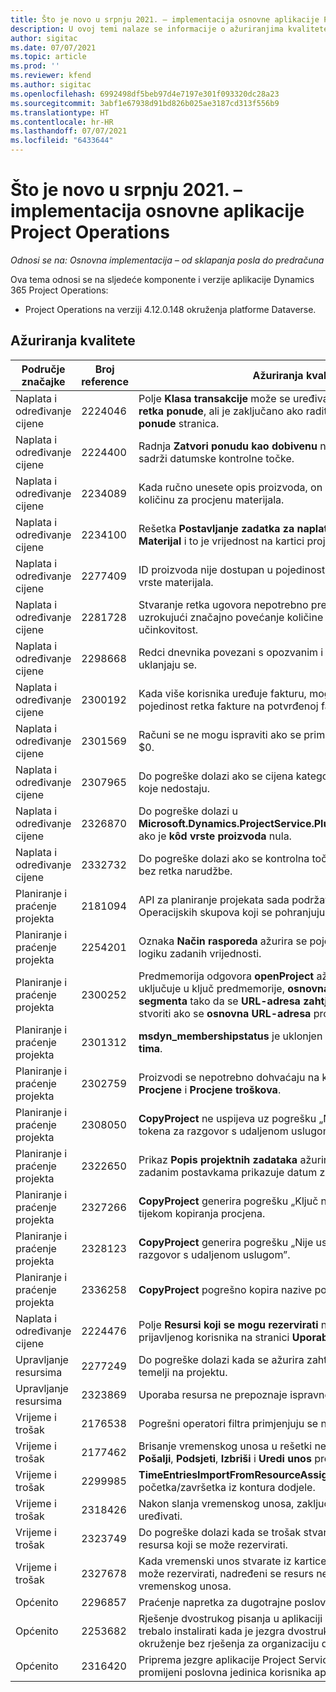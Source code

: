 ```yaml
---
title: Što je novo u srpnju 2021. – implementacija osnovne aplikacije Project Operations
description: U ovoj temi nalaze se informacije o ažuriranjima kvalitete dostupnim u izdanju implementacije osnovne aplikacije Project Operations u srpnju 2021. godine.
author: sigitac
ms.date: 07/07/2021
ms.topic: article
ms.prod: ''
ms.reviewer: kfend
ms.author: sigitac
ms.openlocfilehash: 6992498df5beb97d4e7197e301f093320dc28a23
ms.sourcegitcommit: 3abf1e67938d91bd826b025ae3187cd313f556b9
ms.translationtype: HT
ms.contentlocale: hr-HR
ms.lasthandoff: 07/07/2021
ms.locfileid: "6433644"
---
```

# <a name="whats-new-july-2021---project-operations-lite-deployment"></a>Što je novo u srpnju 2021. – implementacija osnovne aplikacije Project Operations

_Odnosi se na: Osnovna implementacija – od sklapanja posla do predračuna_

Ova tema odnosi se na sljedeće komponente i verzije aplikacije Dynamics 365 Project Operations:

  - Project Operations na verziji 4.12.0.148 okruženja platforme Dataverse.

## <a name="quality-updates"></a>Ažuriranja kvalitete
| **Područje značajke**              | **Broj reference** | **Ažuriranja kvalitete**                                                                                                                                                                                             |
|-------------------------------|----------------------|----------------------------------------------------------------------------------------------------------------------------------------------------------------------------------------------------------------|
| Naplata i određivanje cijene           | 2224046              | Polje **Klasa transakcije** može se uređivati na kartici **Pojedinosti retka ponude**, ali je zaključano ako radite sa stranice **Pojedinosti ponude** stranica.                                                                     |
| Naplata i određivanje cijene           | 2224400              | Radnja **Zatvori ponudu kao dobivenu** ne uspijeva kada ponuda ne sadrži datumske kontrolne točke.                                                                                                                                    |
| Naplata i određivanje cijene           | 2234089              | Kada ručno unesete opis proizvoda, on se briše nakon što unesete količinu za procjenu materijala.                                                                                                                         |
| Naplata i određivanje cijene           | 2234100              | Rešetka **Postavljanje zadatka za naplatu** ne uključuje stupac **Materijal** i to je vrijednost na kartici projekta **Zadatak naplate**.                                                                                                       |
| Naplata i određivanje cijene           | 2277409              | ID proizvoda nije dostupan u pojedinostima retka ugovora za redak vrste materijala.                                                                                                                                        |
| Naplata i određivanje cijene           | 2281728              | Stvaranje retka ugovora nepotrebno preispituje stvarne podatke uzrokujući značajno povećanje količine podataka, što utječe na učinkovitost.                                                                                |
| Naplata i određivanje cijene           | 2298668              | Redci dnevnika povezani s opozvanim i izbrisanim troškom ne uklanjaju se.                                                                                                                                     |
| Naplata i određivanje cijene           | 2300192              | Kada više korisnika uređuje fakturu, moguće je stvoriti novu pojedinost retka fakture na potvrđenoj fakturi.                                                                                   |
| Naplata i određivanje cijene           | 2301569              | Računi se ne mogu ispraviti ako se primijeni akontacija u iznosu od \$0.                                                                                                                                        |
| Naplata i određivanje cijene           | 2307965              | Do pogreške dolazi ako se cijena kategorije stvara s vrijednostima koje nedostaju.                                                                                                                           |
| Naplata i određivanje cijene           | 2326870              | Do pogreške dolazi u **Microsoft.Dynamics.ProjectService.Plugins.PostInvoiceLineDelete** ako je **kôd vrste proizvoda** nula.                                                                            |
| Naplata i određivanje cijene           | 2332732              | Do pogreške dolazi ako se kontrolna točka u retku ugovora stvara bez retka narudžbe.                                                                                                                |
| Planiranje i praćenje projekta | 2181094              | API za planiranje projekata sada podržava PSS zapisnike i zapisnike Operacijskih skupova koji se pohranjuju 90 dana.                                                                                                                  |
| Planiranje i praćenje projekta | 2254201              | Oznaka **Način rasporeda** ažurira se pojedinostima koje opisuju logiku zadanih vrijednosti.                                                                                                                                      |
| Planiranje i praćenje projekta | 2300252              | Predmemorija odgovora **openProject** ažurira se i vlasnika tokena uključuje u ključ predmemorije, **osnovna URL-adresa**, i **URL-adresa segmenta** tako da se **URL-adresa zahtjeva** uvijek može ponovno stvoriti ako se **osnovna URL-adresa** promjeni. |
| Planiranje i praćenje projekta | 2301312              | **msdyn_membershipstatus** je uklonjen iz pregleda **Član projektnog tima**.                                                                                                                                        |
| Planiranje i praćenje projekta | 2302759              | Proizvodi se nepotrebno dohvaćaju na karticama **Dodjela resursa**, **Procjene** i **Procjene troškova**.                                                                                                        |
| Planiranje i praćenje projekta | 2308050              | **CopyProject** ne uspijeva uz pogrešku „Nije uspjelo dohvaćanje tokena za razgovor s udaljenom uslugom”.                                                                                                                           |
| Planiranje i praćenje projekta | 2322650              | Prikaz **Popis projektnih zadataka** ažuriran je tako da prema zadanim postavkama prikazuje datum zadatka.                                                                                                            |
| Planiranje i praćenje projekta | 2327266              | **CopyProject** generira pogrešku „Ključ nije pronađen u rječniku” tijekom kopiranja procjena.                                                                                                      |
| Planiranje i praćenje projekta | 2328123              | **CopyProject** generira pogrešku „Nije uspjelo dohvaćanje tokena za razgovor s udaljenom uslugom”.                                                                                                                          |
| Planiranje i praćenje projekta | 2336258              | **CopyProject** pogrešno kopira nazive položaja resursa.                                                                                                                                                 |
| Naplata i određivanje cijene           | 2224476              | Polje **Resursi koji se mogu rezervirati** nije ispravno zadano za prijavljenog korisnika na stranici **Uporaba materijala**.                                                                                                            |
| Upravljanje resursima           | 2277249              | Do pogreške dolazi kada se ažurira zahtjev za resursom koji se ne temelji na projektu.                                                                                                            |
| Upravljanje resursima           | 2323869              | Uporaba resursa ne prepoznaje ispravno filtrirane resurse.                                                                                                                                             |
| Vrijeme i trošak              | 2176538              | Pogrešni operatori filtra primjenjuju se na kontrolu **Vremenski unos**.                                                                                                                                                   |
| Vrijeme i trošak              | 2177462              | Brisanje vremenskog unosa u rešetki ne ažurira stanje gumba **Pošalji**, **Podsjeti**, **Izbriši** i **Uredi unos** prema očekivanjima.                                                                                        |
| Vrijeme i trošak              | 2299985              | **TimeEntriesImportFromResourceAssignment** ne održava vrijeme početka/završetka iz kontura dodjele.                                                                                                  |
| Vrijeme i trošak              | 2318426              | Nakon slanja vremenskog unosa, zaključana se polja i dalje mogu uređivati.                                                                                                                                   |
| Vrijeme i trošak              | 2323749              | Do pogreške dolazi kada se trošak stvara iz kartice **Povezano** resursa koji se može rezervirati.                                                                                                      |
| Vrijeme i trošak              | 2327678              | Kada vremenski unos stvarate iz kartice **Povezano** resursa koji se može rezervirati, nadređeni se resurs ne prosljeđuje kontroli vremenskog unosa.                                                                            |
| Općenito                       | 2296857              | Praćenje napretka za dugotrajne poslove.                                                                                                                                                                        |
| Općenito                       | 2253682              | Rješenje dvostrukog pisanja u aplikaciji Project Operations ne bi trebalo instalirati kada je jezgra dvostrukog pisanja instalirana u okruženje bez rješenja za organizaciju dvostrukog pisanja.                                                |
| Općenito                       | 2316420              | Priprema jezgre aplikacije Project Service ne uspijeva ako se promijeni poslovna jedinica korisnika aplikacije.                                                                                                                     |
